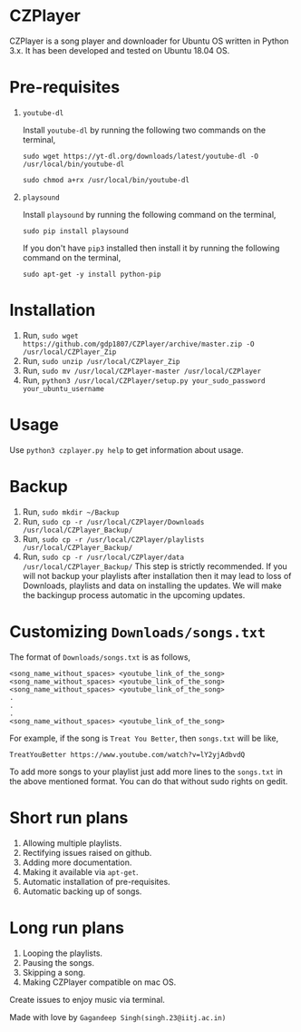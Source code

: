 # CZPlayer

CZPlayer is a song player and downloader for Ubuntu OS written in Python 3.x. It has been developed and tested on Ubuntu 18.04 OS.

# Pre-requisites

1. `youtube-dl`

    Install `youtube-dl` by running the following two commands on the terminal,

    `sudo wget https://yt-dl.org/downloads/latest/youtube-dl -O /usr/local/bin/youtube-dl`

    `sudo chmod a+rx /usr/local/bin/youtube-dl`

2. `playsound`

    Install `playsound` by running the following command on the terminal,

    `sudo pip install playsound`

    If you don't have `pip3` installed then install it by running the following
    command on the terminal,

    `sudo apt-get -y install python-pip`

# Installation

1. Run, `sudo wget https://github.com/gdp1807/CZPlayer/archive/master.zip -O /usr/local/CZPlayer_Zip`
2. Run, `sudo unzip /usr/local/CZPlayer_Zip`
3. Run, `sudo mv /usr/local/CZPlayer-master /usr/local/CZPlayer`
4. Run, `python3 /usr/local/CZPlayer/setup.py your_sudo_password your_ubuntu_username`

# Usage

Use `python3 czplayer.py help` to get information about usage.

# Backup
1. Run, `sudo mkdir ~/Backup`
2. Run, `sudo cp -r /usr/local/CZPlayer/Downloads /usr/local/CZPlayer_Backup/`
3. Run, `sudo cp -r /usr/local/CZPlayer/playlists /usr/local/CZPlayer_Backup/`
4. Run, `sudo cp -r /usr/local/CZPlayer/data /usr/local/CZPlayer_Backup/`
This step is strictly recommended. If you will not backup your playlists after installation then it may lead to loss of Downloads, playlists and data on installing the updates. We will make the backingup process automatic in the upcoming updates. 

# Customizing `Downloads/songs.txt`

The format of `Downloads/songs.txt` is as follows,
```
<song_name_without_spaces> <youtube_link_of_the_song>
<song_name_without_spaces> <youtube_link_of_the_song>
<song_name_without_spaces> <youtube_link_of_the_song>
.
.
.
<song_name_without_spaces> <youtube_link_of_the_song>
```
For example, if the song is `Treat You Better`, then `songs.txt` will be like,
```
TreatYouBetter https://www.youtube.com/watch?v=lY2yjAdbvdQ
```
To add more songs to your playlist just add more lines to the `songs.txt` in
the above mentioned format. You can do that without sudo rights on gedit.

# Short run plans
1. Allowing multiple playlists.
2. Rectifying issues raised on github.
3. Adding more documentation.
4. Making it available via `apt-get`.
5. Automatic installation of pre-requisites.
6. Automatic backing up of songs.

# Long run plans
1. Looping the playlists.
2. Pausing the songs.
3. Skipping a song.
4. Making CZPlayer compatible on mac OS.

Create issues to enjoy music via terminal.

Made with love by `Gagandeep Singh(singh.23@iitj.ac.in)`
